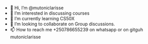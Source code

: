 - 👋 Hi, I’m @mutoniclarisse
- 👀 I’m interested in discussing courses
- 🌱 I’m currently learning CS50X
- 💞️ I’m looking to collaborate on Group discussions.
- 📫 How to reach me +250786655239 on whatsapp or on gitguh mutoniclarisse

<!---
mutoniclaisse/mutoniclaisse is a ✨ special ✨ repository because its `README.md` (this file) appears on your GitHub profile.
You can click the Preview link to take a look at your changes.
--->
